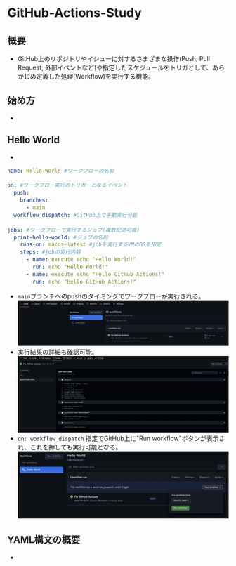 # GitHub-Actions-Study
## 概要
* GitHub上のリポジトリやイシューに対するさまざまな操作(Push, Pull Request, 外部イベントなど)や指定したスケジュールをトリガとして、あらかじめ定義した処理(Workflow)を実行する機能。

## 始め方
* 

## Hello World
* 
```yml:helloWorld.yml
name: Hello World #ワークフローの名前

on: #ワークフロー実行のトリガーとなるイベント
  push:
    branches: 
      - main
  workflow_dispatch: #GitHub上で手動実行可能

jobs: #ワークフローで実行するジョブ(複数記述可能)
  print-hello-world: #ジョブの名前
    runs-on: macos-latest #jobを実行するVMのOSを指定
    steps: #jobの実行内容
      - name: execute echo "Hello World!"
        run: echo "Hello World!"
      - name: execute echo "Hello GitHub Actions!"
        run: echo "Hello GitHub Actions!"
```
* `main`ブランチへのpushのタイミングでワークフローが実行される。
![](Resources/image220905_151434.png)
* 実行結果の詳細も確認可能。
![](Resources/image220905_151610.png)
* `on: workflow_dispatch` 指定でGitHub上に"Run workflow"ボタンが表示され、これを押しても実行可能となる。
![](Resources/image220905_151513.png)

## YAML構文の概要
* 

## 